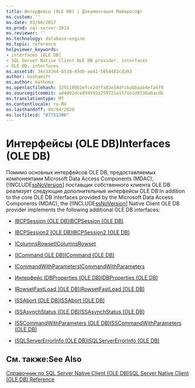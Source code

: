 ```yaml
---
title: Интерфейсы (OLE DB) | Документация Майкрософт
ms.custom: ''
ms.date: 03/08/2017
ms.prod: sql-server-2014
ms.reviewer: ''
ms.technology: database-engine
ms.topic: reference
helpviewer_keywords:
- interfaces [OLE DB]
- SQL Server Native Client OLE DB provider, interfaces
- OLE DB, interfaces
ms.assetid: 34c33364-8538-45db-ae41-5654481cda93
author: mashamsft
ms.author: mathoma
ms.openlocfilehash: 329119862efce2dffa83e50dfcbabbaab4efa4f9
ms.sourcegitcommit: ad4d92dce894592a259721a1571b1d8736abacdb
ms.translationtype: MT
ms.contentlocale: ru-RU
ms.lasthandoff: 08/04/2020
ms.locfileid: "87751396"
---
```

# <a name="interfaces-ole-db"></a><span data-ttu-id="9ccef-102">Интерфейсы (OLE DB)</span><span class="sxs-lookup"><span data-stu-id="9ccef-102">Interfaces (OLE DB)</span></span>
  <span data-ttu-id="9ccef-103">Помимо основных интерфейсов OLE DB, предоставляемых компонентами Microsoft Data Access Components (MDAC), [!INCLUDE[ssNoVersion](../../includes/ssnoversion-md.md)] поставщик собственного клиента OLE DB реализует следующие дополнительные интерфейсы OLE DB:</span><span class="sxs-lookup"><span data-stu-id="9ccef-103">In addition to the core OLE DB interfaces provided by the Microsoft Data Access Components (MDAC), the [!INCLUDE[ssNoVersion](../../includes/ssnoversion-md.md)] Native Client OLE DB provider implements the following additional OLE DB interfaces:</span></span>  
  
-   [<span data-ttu-id="9ccef-104">IBCPSession (OLE DB)</span><span class="sxs-lookup"><span data-stu-id="9ccef-104">IBCPSession &#40;OLE DB&#41;</span></span>](../../relational-databases/native-client-ole-db-interfaces/ibcpsession-ole-db.md)  
  
-   [<span data-ttu-id="9ccef-105">IBCPSession2 &#40;OLE DB&#41;</span><span class="sxs-lookup"><span data-stu-id="9ccef-105">IBCPSession2 &#40;OLE DB&#41;</span></span>](../../relational-databases/native-client-ole-db-interfaces/ibcpsession2-ole-db.md)  
  
-   [<span data-ttu-id="9ccef-106">IColumnsRowset</span><span class="sxs-lookup"><span data-stu-id="9ccef-106">IColumnsRowset</span></span>](../../relational-databases/native-client-ole-db-interfaces/icolumnsrowset.md)  
  
-   [<span data-ttu-id="9ccef-107">&#40;ICommand OLE DB&#41;</span><span class="sxs-lookup"><span data-stu-id="9ccef-107">ICommand &#40;OLE DB&#41;</span></span>](../../relational-databases/native-client-ole-db-interfaces/icommand-ole-db.md)  
  
-   [<span data-ttu-id="9ccef-108">ICommandWithParameters</span><span class="sxs-lookup"><span data-stu-id="9ccef-108">ICommandWithParameters</span></span>](../../relational-databases/native-client-ole-db-interfaces/icommandwithparameters.md)  
  
-   [<span data-ttu-id="9ccef-109">Интерфейс IDBProperties &#40;OLE DB&#41;</span><span class="sxs-lookup"><span data-stu-id="9ccef-109">IDBProperties &#40;OLE DB&#41;</span></span>](../../relational-databases/native-client-ole-db-interfaces/idbproperties-ole-db.md)  
  
-   [<span data-ttu-id="9ccef-110">IRowsetFastLoad &#40;OLE DB&#41;</span><span class="sxs-lookup"><span data-stu-id="9ccef-110">IRowsetFastLoad &#40;OLE DB&#41;</span></span>](../../relational-databases/native-client-ole-db-interfaces/irowsetfastload-ole-db.md)  
  
-   [<span data-ttu-id="9ccef-111">ISSAbort &#40;OLE DB&#41;</span><span class="sxs-lookup"><span data-stu-id="9ccef-111">ISSAbort &#40;OLE DB&#41;</span></span>](../../../2014/database-engine/dev-guide/issabort-ole-db.md)  
  
-   [<span data-ttu-id="9ccef-112">ISSAsynchStatus (OLE DB)</span><span class="sxs-lookup"><span data-stu-id="9ccef-112">ISSAsynchStatus &#40;OLE DB&#41;</span></span>](../../relational-databases/native-client-ole-db-interfaces/issasynchstatus-ole-db.md)  
  
-   [<span data-ttu-id="9ccef-113">ISSCommandWithParameters (OLE DB)</span><span class="sxs-lookup"><span data-stu-id="9ccef-113">ISSCommandWithParameters &#40;OLE DB&#41;</span></span>](../../relational-databases/native-client-ole-db-interfaces/isscommandwithparameters-ole-db.md)  
  
-   [<span data-ttu-id="9ccef-114">ISQLServerErrorInfo (OLE DB)</span><span class="sxs-lookup"><span data-stu-id="9ccef-114">ISQLServerErrorInfo &#40;OLE DB&#41;</span></span>](../../../2014/database-engine/dev-guide/isqlservererrorinfo-ole-db.md)  
  
## <a name="see-also"></a><span data-ttu-id="9ccef-115">См. также:</span><span class="sxs-lookup"><span data-stu-id="9ccef-115">See Also</span></span>  
 [<span data-ttu-id="9ccef-116">Справочник по SQL Server Native Client &#40;OLE DB&#41;</span><span class="sxs-lookup"><span data-stu-id="9ccef-116">SQL Server Native Client &#40;OLE DB&#41; Reference</span></span>](../../relational-databases/native-client-ole-db-interfaces/sql-server-native-client-ole-db-interfaces.md)  
  
  
